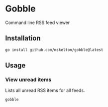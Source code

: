 # Gobble

Command line RSS feed viewer

## Installation

```bash
go install github.com/mskelton/gobble@latest
```

## Usage

### View unread items

Lists all unread RSS items for all feeds.

```bash
gobble
```
